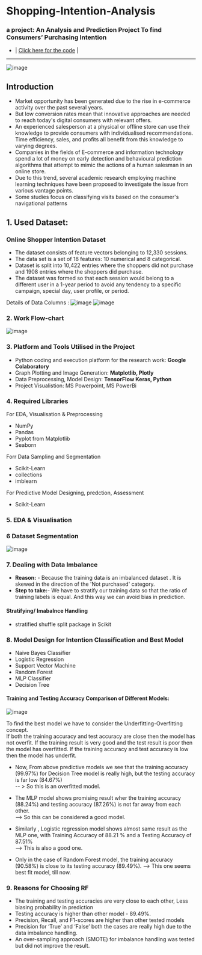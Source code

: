 # Shopping-Intention-Analysis

### a project: An Analysis and Prediction Project To find Consumers’ Purchasing Intention

- | [Click here for the code](https://github.com/RusticHaze634/Shopping-Intention-Analysis/blob/main/Shopper_Intention_1.ipynb) |  
------------------------------------------------------------------------------------------------------------------------------

![image](https://github.com/RusticHaze634/Shopping-Intention-Analysis/blob/main/imageshopping.jpeg)

## Introduction
- Market opportunity has been generated due to the rise in e-commerce activity over the past several years.
- But low conversion rates mean that innovative approaches are needed to reach today's digital consumers with relevant offers. 
- An experienced salesperson at a physical or offline store can use their knowledge to provide consumers with individualised recommendations. Time efficiency, sales, and profits all benefit from this knowledge to varying degrees. 
- Companies in the fields of E-commerce and information technology spend a lot of money on early detection and behavioural prediction algorithms that attempt to mimic the actions of a human salesman in an online store. 
- Due to this trend, several academic research employing machine learning techniques have been proposed to investigate the issue from various vantage points. 
- Some studies focus on classifying visits based on the consumer's navigational patterns

## 1. Used Dataset:
### Online Shopper Intention Dataset
- The dataset consists of feature vectors belonging to 12,330 sessions.
- The data set is a set of 18 features: 10 numerical and 8 categorical.
- Dataset is split into 10,422 entries where the shoppers did not purchase and 1908 entries where the shoppers did purchase. 
- The dataset was formed so that each session would belong to a different user in a 1-year period to avoid any tendency to a specific campaign, special day, user profile, or period.  

 Details of Data Columns :
![image](https://user-images.githubusercontent.com/38161827/216852394-3ff19dfc-a60a-4a27-907a-daa81d3c61d9.png)
![image](https://user-images.githubusercontent.com/38161827/216852398-9fd792cd-48ae-4146-ac46-60966325c46d.png)


### 2. Work Flow-chart
![image](https://user-images.githubusercontent.com/38161827/216851062-26b22488-9845-4db2-9aa2-76cfa6d7a04e.png)


### 3. Platform and Tools Utilised in the Project
- Python coding and execution platform for the research work: **Google Colaboratory**
- Graph Plotting and Image Generation: **Matplotlib, Plotly**
- Data Preprocessing, Model Design: **TensorFlow Keras, Python**
- Project Visualistion: MS Powerpoint, MS PowerBi

### 4. Required Libraries 

For EDA, Visualisation & Preprocessing
- NumPy
- Pandas
- Pyplot  from Matplotlib 
- Seaborn  

Forr Data Sampling and Segmentation
- Scikit-Learn
- collections
- imblearn

For Predictive Model Designing, predction, Assessment
- Scikit-Learn

### 5. EDA & Visualisation

### 6 Dataset Segmentation
![image](https://user-images.githubusercontent.com/38161827/216852582-75ec8f18-b16d-489a-80ab-7733155af18e.png)


### 7. Dealing with Data Imbalance

- **Reason:** - Because the training data is an imbalanced dataset . It is skewed in the direction of the 'Not purchased' category. 
- **Step to take:**- We have to stratify our training data so that the ratio of training labels is equal. And this way we can avoid bias in prediction.

#### Stratifying/ Imabalnce Handling
- stratified shuffle split package in Scikit

### 8. Model Design for Intention Classification and Best Model
- Naive Bayes Classifier
- Logistic Regression
- Support Vector Machine
- Random Forest   
- MLP Classifier
- Decision Tree

#### Training and Testing Accuracy Comparison of Different Models:
![image](https://user-images.githubusercontent.com/38161827/216852546-b1bbc8a7-e4db-4f40-a4f0-f0fcc75aef46.png)


To find the best model we have to consider the Underfitting-Overfitting concept.  
If both the training accuracy and test accuracy are close then the model has not overfit. If the training result is very good and the test result is poor then the model has overfitted. If the training accuracy and test accuracy is low then the model has underfit.

- Now, From above predictive models we see that the training accuracy (99.97%) for Decision Tree model is really high, but the testing accuracy is far low (84.67%)  
-- > So this is an overfitted model.

- The MLP model shows promising result wher the training accuracy (88.24%) and testing accuracy (87.26%) is not far away from each other.  
--> So this can be considered a good model.

- Similarly , Logistic regression model shows almost same result as the MLP one, with Training Accuracy of 88.21 % and a Testing Accuracy of 87.51%   
--> This is also a good one.

- Only in the case of Random Forest model, the training accuracy (90.58%) is close to its testing accuracy (89.49%). 
--> This one seems best fit model, till now.

### 9. Reasons for Choosing RF
- The training and testing accuracies are very close to each other, Less biasing probability in prediction
- Testing accuracy is higher than other model  - 89.49%.
- Precision, Recall, and F1-scores are higher than other tested models
- Precision for ‘True’ and ‘False’ both the cases are really high due to the data imbalance handling.
- An over-sampling approach (SMOTE) for imbalance handling was tested but did not improve the result.



